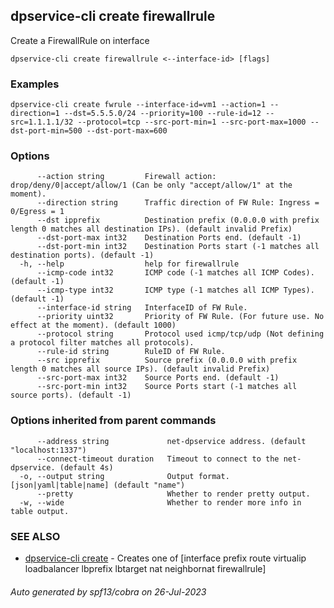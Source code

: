 ## dpservice-cli create firewallrule

Create a FirewallRule on interface

```
dpservice-cli create firewallrule <--interface-id> [flags]
```

### Examples

```
dpservice-cli create fwrule --interface-id=vm1 --action=1 --direction=1 --dst=5.5.5.0/24 --priority=100 --rule-id=12 --src=1.1.1.1/32 --protocol=tcp --src-port-min=1 --src-port-max=1000 --dst-port-min=500 --dst-port-max=600
```

### Options

```
      --action string         Firewall action: drop/deny/0|accept/allow/1 (Can be only "accept/allow/1" at the moment).
      --direction string      Traffic direction of FW Rule: Ingress = 0/Egress = 1
      --dst ipprefix          Destination prefix (0.0.0.0 with prefix length 0 matches all destination IPs). (default invalid Prefix)
      --dst-port-max int32    Destination Ports end. (default -1)
      --dst-port-min int32    Destination Ports start (-1 matches all destination ports). (default -1)
  -h, --help                  help for firewallrule
      --icmp-code int32       ICMP code (-1 matches all ICMP Codes). (default -1)
      --icmp-type int32       ICMP type (-1 matches all ICMP Types). (default -1)
      --interface-id string   InterfaceID of FW Rule.
      --priority uint32       Priority of FW Rule. (For future use. No effect at the moment). (default 1000)
      --protocol string       Protocol used icmp/tcp/udp (Not defining a protocol filter matches all protocols).
      --rule-id string        RuleID of FW Rule.
      --src ipprefix          Source prefix (0.0.0.0 with prefix length 0 matches all source IPs). (default invalid Prefix)
      --src-port-max int32    Source Ports end. (default -1)
      --src-port-min int32    Source Ports start (-1 matches all source ports). (default -1)
```

### Options inherited from parent commands

```
      --address string             net-dpservice address. (default "localhost:1337")
      --connect-timeout duration   Timeout to connect to the net-dpservice. (default 4s)
  -o, --output string              Output format. [json|yaml|table|name] (default "name")
      --pretty                     Whether to render pretty output.
  -w, --wide                       Whether to render more info in table output.
```

### SEE ALSO

* [dpservice-cli create](dpservice-cli_create.md)	 - Creates one of [interface prefix route virtualip loadbalancer lbprefix lbtarget nat neighbornat firewallrule]

###### Auto generated by spf13/cobra on 26-Jul-2023

